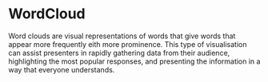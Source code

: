 # WordCloud
Word clouds are visual representations of words that give words that appear more frequently eith more prominence.
This type of visualisation can assist presenters in rapidly gathering data from their audience, highlighting the most popular 
responses, and presenting the information in a way that everyone understands.

